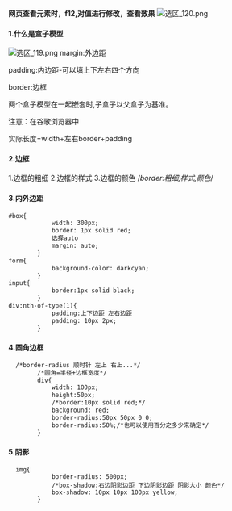 **网页查看元素时，f12,对值进行修改，查看效果**
![选区_120.png](https://i.loli.net/2021/02/23/xKMAP3wUrHjkFuE.png)

#### 1.什么是盒子模型
![选区_119.png](https://i.loli.net/2021/02/23/cXHmESvKBxRgjtr.png)
margin:外边距

padding:内边距-可以填上下左右四个方向

border:边框

两个盒子模型在一起嵌套时,子盒子以父盒子为基准。

注意：在谷歌浏览器中

实际长度=width+左右border+padding

#### 2.边框
1.边框的粗细
2.边框的样式
3.边框的颜色
/*border:粗细,样式,颜色*/

#### 3.内外边距

```html
#box{
            width: 300px;
            border: 1px solid red;
            选择auto
            margin: auto;
        }
form{
            background-color: darkcyan;
        }
input{
            border:1px solid black;
        }
div:nth-of-type(1){
        	padding:上下边距 左右边距
            padding: 10px 2px;
        }
```
#### 4.圆角边框

```html
  /*border-radius 顺时针 左上 右上...*/
        /*圆角=半径+边框宽度*/
        div{
            width: 100px;
            height:50px;
            /*border:10px solid red;*/
            background: red;
            border-radius:50px 50px 0 0;
			border-radius:50%;/*也可以使用百分之多少来确定*/
        }
```
#### 5.阴影

```
  img{
            border-radius: 500px;
            /*box-shadow:右边阴影边距 下边阴影边距 阴影大小 颜色*/
            box-shadow: 10px 10px 100px yellow;
        }
```
